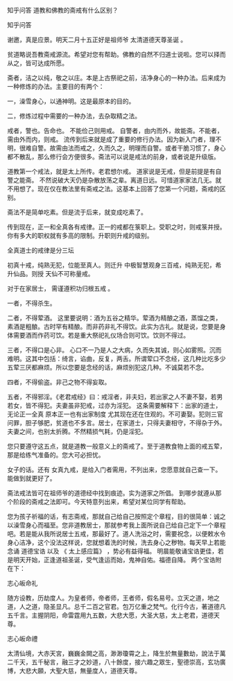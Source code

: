  
 知乎问答 道教和佛教的斋戒有什么区别？ 
 
 
 
 
 
 知乎问答 
 
 

 

 谢邀，真是应景。明天二月十五正好是祖师爷 太清道德天尊圣诞 。

 

 贫道略说吾教斋戒源流。希望对您有帮助。佛教的自然不归道士说啦。您可以择而从之，皆可达成所愿。

 斋者，洁之以纯，敬之以庄。本是上古祭祀之前，洁净身心的一种办法。后来成为一种修炼的办法。主要目的有两个：

 一，澡雪身心，以通神明。这是最原本的目的。

 二，修炼过程中需要的一种办法，去杂取精之法。

 戒者，警也。告命也。 不能俭己则用戒。 自警者，由内而外，故能斋。不能者，需由外而内，则戒。 流传到后来就是成了重要的修行办法。因为新入门者，理不明，很难自警。故需由法而戒之，久而久之，明理而自警。或者干脆习惯了，身心都不散乱，那么修行会方便很多。斋法可以说是戒法的前身，或者说是升级版。

 道教第一个戒法，就是太上所传。老君想尔戒。 道家说是无戒，但是前提是有自警之能斋。 不然说破大天仍是杂散放荡之辈。离道日远。可惜道家家法几无。就不用想了。现在仅在教法里有斋戒之法。这基本上回答了您第一个问题，斋戒的区别。

 斋法不是简单吃素。但是流于后来，就变成吃素了。 

 传到现在，正一和全真各有戒律。正一的戒都在箓职上。受职之时，则戒箓并授。你有多大的职权就有多高的限制。升职则升戒的级别。

 全真道士的戒律是分三坛

 初真十戒，纯熟无犯，位能至真人。则迁升 中极智慧观身三百戒，纯熟无犯，希升仙品。则授 天仙不可称量戒。

 对于在家居士， 需谨遵积功归根五戒 。

 一者，不得杀生。 

 二者，不得荤酒。 这里要说明：酒为五谷之精华。荤酒为精酿之酒，蒸馏之类，素酒是粗酿。古时罕有精酿。而非药非礼不得饮。此实为古礼。就是说，您要是身体需要酒而作药可饮。若是重大祭祀礼仪场合则可饮。饮则不得过。

 三者，不得口是心非。 心口不一乃是人之大病，久而失其诚，则心如雾照。沉而难明。这其中包括：绮言，谄曲，反复，两舌。所谓荤口不念经，这几种比吃多少五荤三厌都麻烦。所以您要是念经的话，麻烦别犯这几种。不诚莫若不念。

 四者，不得偷盗。非己之物不得妄取。 

 五者，不得邪淫。《老君戒经》曰：戒淫者，非夫妇，若出家之人不妻不娶，若男若女，皆不得犯。夫妻虽非犯戒，过亦为淫犯。 这条需要解释下：出家的道士，无论正一全真 原本正一也有出家制度 尤其现在还在住观的。不可妻娶。犯则三官问罪，胆子够肥，贫道也不多言。居士，在家道士，只得夫妻相守，不得杂于外。夫妻之间，也别太折腾。不然精损气耗，仍是淫犯。

 

 您只要遵守这五点，就是道教一般意义上的斋戒了。至于道教食物上面的戒五荤，那是给练气准备的。您大可必担忧。

 

 女子的话。还有 女真九戒，是给入门者需用，不列出来，您愿意就自己查一下。能做到就更好了。 

 

 斋法戒法皆可在祖师爷的道德经中找到痕迹。实为道家之所倡。 到哪步就遵从那个阶段的斋戒之法即可。今天特意列出来，希望对某位同学有帮助。

 

 您为孩子祈福的话，有志斋戒，那就自己给自己按照定个章程，目的很简单：诚之以澡雪身心而福至。您非道教居士，那就参考我上面所说自己给自己定下一个章程吧。若是能从我所说居士五戒，那最好了。道人洗浴之时，需要祝念，以便敕水令身心洁净，这个没法这样说，您就想着洗的时候，洗去身心之秽物。每天早上若能念诵 道德宝诰 以及 《 太上感应篇》 ，势必有益得福。 明晨能敬诵宝诰更佳，若是明天开始，正逢道祖圣诞，受气逢运而始，鬼神自佑。福德自降。 两个宝诰附在下：

 

 志心皈命礼

 随方设教，历劫度人。为皇者师，帝者师，王者师，假名易号。立天之道，地之道，人之道，隐圣显凡。总千二百之官君。包万亿重之梵气。化行今古，著道德凡五千言。主握阴阳，命雷霆用九五数，大悲大愿，大圣大慈，太上老君，道德天尊。

 

 志心皈命禮

 太清仙境，大赤天宮，巍巍金闕之高，渺渺瓊霄之上，降生於無量數劫，說法于萬二千天，五千秘言，融三才之妙道，八十餘度，接六趣之眾生，聖德崇高，玄功廣博，大悲大願，大聖大慈，無量度人，道德天尊。 